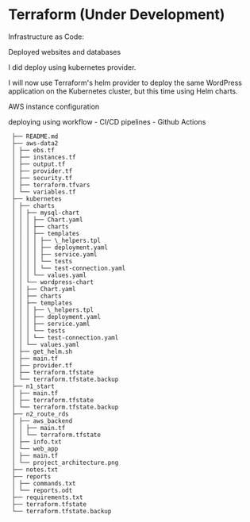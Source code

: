 # Terraform (Under Development)

Infrastructure as Code:

Deployed websites and databases

I did deploy using kubernetes provider.

I will now use Terraform's helm provider to deploy the same WordPress application on the Kubernetes cluster, but this time using Helm charts.

AWS instance configuration

deploying using workflow - CI/CD pipelines - Github Actions

     ├── README.md
     ├── aws-data2
     │ ├── ebs.tf
     │ ├── instances.tf
     │ ├── output.tf
     │ ├── provider.tf
     │ ├── security.tf
     │ ├── terraform.tfvars
     │ └── variables.tf
     ├── kubernetes
     │ ├── charts
     │ │ ├── mysql-chart
     │ │ │ ├── Chart.yaml
     │ │ │ ├── charts
     │ │ │ ├── templates
     │ │ │ │ ├── \_helpers.tpl
     │ │ │ │ ├── deployment.yaml
     │ │ │ │ ├── service.yaml
     │ │ │ │ └── tests
     │ │ │ │ └── test-connection.yaml
     │ │ │ └── values.yaml
     │ │ └── wordpress-chart
     │ │ ├── Chart.yaml
     │ │ ├── charts
     │ │ ├── templates
     │ │ │ ├── \_helpers.tpl
     │ │ │ ├── deployment.yaml
     │ │ │ ├── service.yaml
     │ │ │ └── tests
     │ │ │ └── test-connection.yaml
     │ │ └── values.yaml
     │ ├── get_helm.sh
     │ ├── main.tf
     │ ├── provider.tf
     │ ├── terraform.tfstate
     │ └── terraform.tfstate.backup
     ├── n1_start
     │ ├── main.tf
     │ ├── terraform.tfstate
     │ └── terraform.tfstate.backup
     ├── n2_route_rds
     │ ├── aws_backend
     │ │ ├── main.tf
     │ │ └── terraform.tfstate
     │ ├── info.txt
     │ └── web_app
     │ ├── main.tf
     │ └── project_architecture.png
     ├── notes.txt
     ├── reports
     │ ├── commands.txt
     │ └── reports.odt
     ├── requirements.txt
     ├── terraform.tfstate
     └── terraform.tfstate.backup
